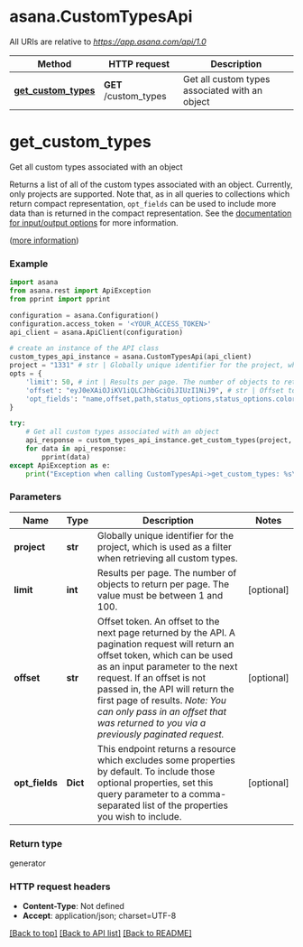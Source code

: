 # asana.CustomTypesApi

All URIs are relative to *https://app.asana.com/api/1.0*

Method | HTTP request | Description
------------- | ------------- | -------------
[**get_custom_types**](CustomTypesApi.md#get_custom_types) | **GET** /custom_types | Get all custom types associated with an object

# **get_custom_types**

Get all custom types associated with an object

Returns a list of all of the custom types associated with an object. Currently, only projects are supported. Note that, as in all queries to collections which return compact representation, `opt_fields` can be used to include more data than is returned in the compact representation. See the [documentation for input/output options](https://developers.asana.com/docs/inputoutput-options) for more information.

([more information](https://developers.asana.com/reference/getcustomtypes))

### Example
```python
import asana
from asana.rest import ApiException
from pprint import pprint

configuration = asana.Configuration()
configuration.access_token = '<YOUR_ACCESS_TOKEN>'
api_client = asana.ApiClient(configuration)

# create an instance of the API class
custom_types_api_instance = asana.CustomTypesApi(api_client)
project = "1331" # str | Globally unique identifier for the project, which is used as a filter when retrieving all custom types.
opts = {
    'limit': 50, # int | Results per page. The number of objects to return per page. The value must be between 1 and 100.
    'offset': "eyJ0eXAiOJiKV1iQLCJhbGciOiJIUzI1NiJ9", # str | Offset token. An offset to the next page returned by the API. A pagination request will return an offset token, which can be used as an input parameter to the next request. If an offset is not passed in, the API will return the first page of results. *Note: You can only pass in an offset that was returned to you via a previously paginated request.*
    'opt_fields': "name,offset,path,status_options,status_options.color,status_options.completion_state,status_options.enabled,status_options.name,uri", # list[str] | This endpoint returns a resource which excludes some properties by default. To include those optional properties, set this query parameter to a comma-separated list of the properties you wish to include.
}

try:
    # Get all custom types associated with an object
    api_response = custom_types_api_instance.get_custom_types(project, opts)
    for data in api_response:
        pprint(data)
except ApiException as e:
    print("Exception when calling CustomTypesApi->get_custom_types: %s\n" % e)
```

### Parameters

Name | Type | Description  | Notes
------------- | ------------- | ------------- | -------------
 **project** | **str**| Globally unique identifier for the project, which is used as a filter when retrieving all custom types. | 
 **limit** | **int**| Results per page. The number of objects to return per page. The value must be between 1 and 100. | [optional] 
 **offset** | **str**| Offset token. An offset to the next page returned by the API. A pagination request will return an offset token, which can be used as an input parameter to the next request. If an offset is not passed in, the API will return the first page of results. *Note: You can only pass in an offset that was returned to you via a previously paginated request.* | [optional] 
 **opt_fields** | **Dict**| This endpoint returns a resource which excludes some properties by default. To include those optional properties, set this query parameter to a comma-separated list of the properties you wish to include. | [optional] 

### Return type

generator

### HTTP request headers

 - **Content-Type**: Not defined
 - **Accept**: application/json; charset=UTF-8

[[Back to top]](#) [[Back to API list]](../README.md#documentation-for-api-endpoints) [[Back to README]](../README.md)

